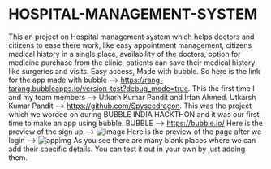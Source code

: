 # HOSPITAL-MANAGEMENT-SYSTEM
This an project on Hospital management system which helps doctors and citizens to ease there work, like easy appointment management, citizens medical history in a single place, availability of the doctors, option for medicine purchase from the clinic, patients can save their medical history like surgeries and visits. Easy access, Made with bubble. 
So here is the link for the app made with bubble --> https://rang-tarang.bubbleapps.io/version-test?debug_mode=true.
This the first time I and my team members --> Utkarh Kumar Pandit and Irfan Ahmed. 
Utkarsh Kumar Pandit --> https://github.com/Spyseedragon. 
This was the project which we worded on during BUBBLE INDIA HACKTHON and it was our first time to make an app using bubble. 
BUBBLE --> https://bubble.io/
Here is the preview of the sign up -->
![image](https://github.com/v-aibha-v-jain/HOSPITAL-MANAGEMENT-SYSTEM/assets/120400981/5eb7632d-4497-4255-a78f-d9ef26198e93)
Here is the preview of the page after we login -->
![appimg](https://github.com/v-aibha-v-jain/HOSPITAL-MANAGEMENT-SYSTEM/assets/120400981/55684617-184c-4354-8772-cbcb8e8d102c)
As you see there are many blank places where we can add their specific details.
You can test it out in your own by just adding them.
